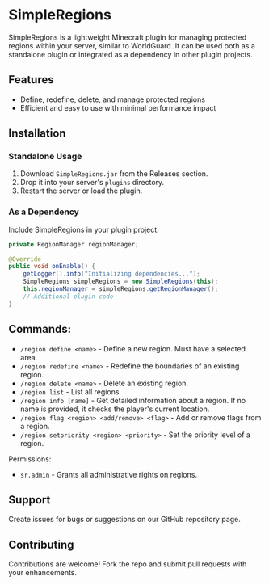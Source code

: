 # SimpleRegions

SimpleRegions is a lightweight Minecraft plugin for managing protected regions within your server, similar to WorldGuard. It can be used both as a standalone plugin or integrated as a dependency in other plugin projects.

## Features

- Define, redefine, delete, and manage protected regions
- Efficient and easy to use with minimal performance impact

## Installation

### Standalone Usage

1. Download `SimpleRegions.jar` from the Releases section.
2. Drop it into your server's `plugins` directory.
3. Restart the server or load the plugin.

### As a Dependency

Include SimpleRegions in your plugin project:

```java
private RegionManager regionManager;

@Override
public void onEnable() {
    getLogger().info("Initializing dependencies...");
    SimpleRegions simpleRegions = new SimpleRegions(this);
    this.regionManager = simpleRegions.getRegionManager();
    // Additional plugin code
}
```

## Commands:
- `/region define <name>` - Define a new region. Must have a selected area.
- `/region redefine <name>` - Redefine the boundaries of an existing region.
- `/region delete <name>` - Delete an existing region.
- `/region list` - List all regions.
- `/region info [name]` - Get detailed information about a region. If no name is provided, it checks the player's current location.
- `/region flag <region> <add/remove> <flag>` - Add or remove flags from a region.
- `/region setpriority <region> <priority>` - Set the priority level of a region.

Permissions:
- `sr.admin` - Grants all administrative rights on regions.

## Support
Create issues for bugs or suggestions on our GitHub repository page.

## Contributing
Contributions are welcome! Fork the repo and submit pull requests with your enhancements.
